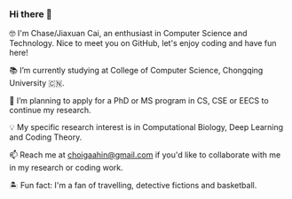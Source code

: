 ### Hi there 👋

🤓 I'm Chase/Jiaxuan Cai, an enthusiast in Computer Science and Technology. Nice to meet you on GitHub, let's enjoy coding and have fun here!  

📚 I’m currently studying at College of Computer Science, Chongqing University 🇨🇳.  

🔭 I’m planning to apply for a PhD or MS program in CS, CSE or EECS to continue my research.  

💡 My specific research interest is in Computational Biology, Deep Learning and Coding Theory.  

📫 Reach me at [choigaahin@gmail.com](choigaahin@gmail.com) if you'd like to collaborate with me in my research or coding work.  

🏝 Fun fact: I'm a fan of travelling, detective fictions and basketball.  





